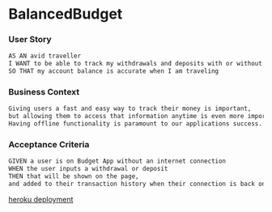 # BalancedBudget


### User Story
```md
AS AN avid traveller
I WANT to be able to track my withdrawals and deposits with or without a data/internet connection
SO THAT my account balance is accurate when I am traveling
```

### Business Context
```md
Giving users a fast and easy way to track their money is important, 
but allowing them to access that information anytime is even more important. 
Having offline functionality is paramount to our applications success.
```

### Acceptance Criteria
```md
GIVEN a user is on Budget App without an internet connection
WHEN the user inputs a withdrawal or deposit
THEN that will be shown on the page, 
and added to their transaction history when their connection is back online.
```

[heroku deployment](https://dry-ocean-37259.herokuapp.com/)
